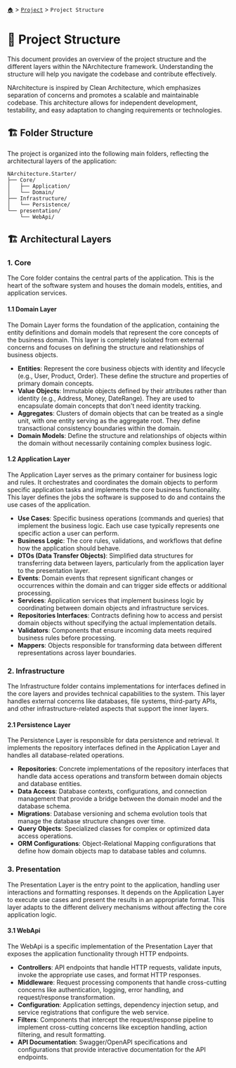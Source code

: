 [`🏠`](../README.md) > [`Project`](./README.md) > `Project Structure`

# 📂 Project Structure
This document provides an overview of the project structure and the different layers within the NArchitecture framework. Understanding the structure will help you navigate the codebase and contribute effectively.

NArchitecture is inspired by Clean Architecture, which emphasizes separation of concerns and promotes a scalable and maintainable codebase. This architecture allows for independent development, testability, and easy adaptation to changing requirements or technologies.

## 🏗️ Folder Structure
The project is organized into the following main folders, reflecting the architectural layers of the application:

```
NArchitecture.Starter/
├── Core/
│   ├── Application/
│   └── Domain/
├── Infrastructure/
│   └── Persistence/
└── presentation/
    └── WebApi/
```

## 🏗️ Architectural Layers

### 1. **Core**
The Core folder contains the central parts of the application. This is the heart of the software system and houses the domain models, entities, and application services.

#### 1.1 **Domain Layer**
The Domain Layer forms the foundation of the application, containing the entity definitions and domain models that represent the core concepts of the business domain. This layer is completely isolated from external concerns and focuses on defining the structure and relationships of business objects.

- **Entities**: Represent the core business objects with identity and lifecycle (e.g., User, Product, Order). These define the structure and properties of primary domain concepts.
- **Value Objects**: Immutable objects defined by their attributes rather than identity (e.g., Address, Money, DateRange). They are used to encapsulate domain concepts that don't need identity tracking.
- **Aggregates**: Clusters of domain objects that can be treated as a single unit, with one entity serving as the aggregate root. They define transactional consistency boundaries within the domain.
- **Domain Models**: Define the structure and relationships of objects within the domain without necessarily containing complex business logic.

#### 1.2 **Application Layer**
The Application Layer serves as the primary container for business logic and rules. It orchestrates and coordinates the domain objects to perform specific application tasks and implements the core business functionality. This layer defines the jobs the software is supposed to do and contains the use cases of the application.

- **Use Cases**: Specific business operations (commands and queries) that implement the business logic. Each use case typically represents one specific action a user can perform.
- **Business Logic**: The core rules, validations, and workflows that define how the application should behave.
- **DTOs (Data Transfer Objects)**: Simplified data structures for transferring data between layers, particularly from the application layer to the presentation layer.
- **Events**: Domain events that represent significant changes or occurrences within the domain and can trigger side effects or additional processing.
- **Services**: Application services that implement business logic by coordinating between domain objects and infrastructure services.
- **Repositories Interfaces**: Contracts defining how to access and persist domain objects without specifying the actual implementation details.
- **Validators**: Components that ensure incoming data meets required business rules before processing.
- **Mappers**: Objects responsible for transforming data between different representations across layer boundaries.

### 2. **Infrastructure**
The Infrastructure folder contains implementations for interfaces defined in the core layers and provides technical capabilities to the system. This layer handles external concerns like databases, file systems, third-party APIs, and other infrastructure-related aspects that support the inner layers.

#### 2.1 **Persistence Layer**
The Persistence Layer is responsible for data persistence and retrieval. It implements the repository interfaces defined in the Application Layer and handles all database-related operations.

- **Repositories**: Concrete implementations of the repository interfaces that handle data access operations and transform between domain objects and database entities.
- **Data Access**: Database contexts, configurations, and connection management that provide a bridge between the domain model and the database schema.
- **Migrations**: Database versioning and schema evolution tools that manage the database structure changes over time.
- **Query Objects**: Specialized classes for complex or optimized data access operations.
- **ORM Configurations**: Object-Relational Mapping configurations that define how domain objects map to database tables and columns.

### 3. **Presentation**
The Presentation Layer is the entry point to the application, handling user interactions and formatting responses. It depends on the Application Layer to execute use cases and present the results in an appropriate format. This layer adapts to the different delivery mechanisms without affecting the core application logic.

#### 3.1 **WebApi**
The WebApi is a specific implementation of the Presentation Layer that exposes the application functionality through HTTP endpoints.

- **Controllers**: API endpoints that handle HTTP requests, validate inputs, invoke the appropriate use cases, and format HTTP responses.
- **Middleware**: Request processing components that handle cross-cutting concerns like authentication, logging, error handling, and request/response transformation.
- **Configuration**: Application settings, dependency injection setup, and service registrations that configure the web service.
- **Filters**: Components that intercept the request/response pipeline to implement cross-cutting concerns like exception handling, action filtering, and result formatting.
- **API Documentation**: Swagger/OpenAPI specifications and configurations that provide interactive documentation for the API endpoints.
